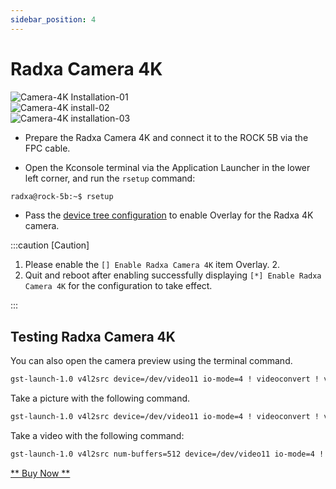 ```yaml
---
sidebar_position: 4
---
```


# Radxa Camera 4K

![Camera-4K Installation-01](/img/rock5b/rock5b-with-4k-camera-FPC.webp)  
![Camera-4K install-02](/img/rock5b/rock5b-4k-camera-connected.webp)  
![Camera-4K installation-03](/img/rock5b/rock5b-4k-camera.webp)

- Prepare the Radxa Camera 4K and connect it to the ROCK 5B via the FPC cable.

- Open the Kconsole terminal via the Application Launcher in the lower left corner, and run the `rsetup` command:

```bash
radxa@rock-5b:~$ rsetup
```

- Pass the [device tree configuration](../os-config/rsetup#overlays) to enable Overlay for the Radxa 4K camera.

:::caution [Caution]

1. Please enable the `[] Enable Radxa Camera 4K` item Overlay. 2.
2. Quit and reboot after enabling successfully displaying `[*] Enable Radxa Camera 4K` for the configuration to take effect.

:::

## Testing Radxa Camera 4K

You can also open the camera preview using the terminal command.

```bash
gst-launch-1.0 v4l2src device=/dev/video11 io-mode=4 ! videoconvert ! video/x-raw,format=NV12,width=1920,height=1080 ! xvimagesink
```

Take a picture with the following command.

```bash
gst-launch-1.0 v4l2src device=/dev/video11 io-mode=4 ! videoconvert ! video/x-raw,format=NV12,width=1920,height=1080 ! jpegenc ! multifilesink location=file.name.jpg
```

Take a video with the following command:

```bash
gst-launch-1.0 v4l2src num-buffers=512 device=/dev/video11 io-mode=4 ! videoconvert ! video/x-raw, format=NV12, width=1920, height=1080, framerate=30/1 ! tee name=t ! queue ! mpph264enc ! queue ! h264parse ! mpegtsmux ! filesink location=/home/radxa/file.name.mp4
```

[** Buy Now **](https://radxa.com/products/accessories/camera4k#buy)
